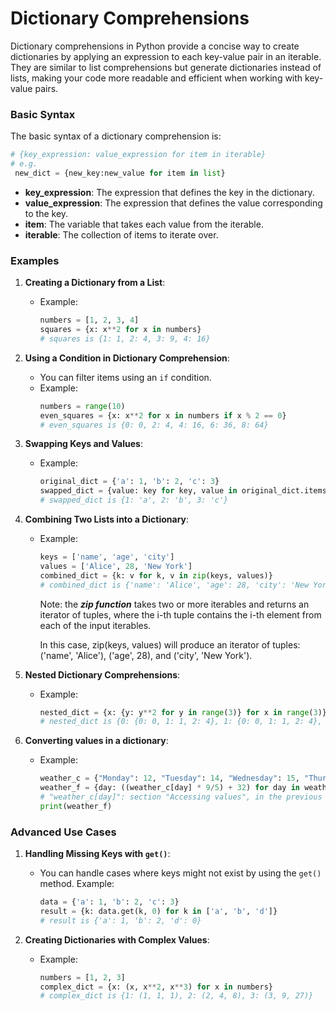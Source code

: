 # Dictionary Comprehensions

Dictionary comprehensions in Python provide a concise way to create dictionaries by applying an expression to each key-value pair in an iterable. They are similar to list comprehensions but generate dictionaries instead of lists, making your code more readable and efficient when working with key-value pairs.

### Basic Syntax

The basic syntax of a dictionary comprehension is:

```python
# {key_expression: value_expression for item in iterable}
# e.g.
 new_dict = {new_key:new_value for item in list}
```

- **key_expression**: The expression that defines the key in the dictionary.
- **value_expression**: The expression that defines the value corresponding to the key.
- **item**: The variable that takes each value from the iterable.
- **iterable**: The collection of items to iterate over.

### Examples

1. **Creating a Dictionary from a List**:
   - Example:
     ```python
     numbers = [1, 2, 3, 4]
     squares = {x: x**2 for x in numbers}
     # squares is {1: 1, 2: 4, 3: 9, 4: 16}
     ```

2. **Using a Condition in Dictionary Comprehension**:
   - You can filter items using an `if` condition.
   - Example:
     ```python
     numbers = range(10)
     even_squares = {x: x**2 for x in numbers if x % 2 == 0}
     # even_squares is {0: 0, 2: 4, 4: 16, 6: 36, 8: 64}
     ```

3. **Swapping Keys and Values**:
   - Example:
     ```python
     original_dict = {'a': 1, 'b': 2, 'c': 3}
     swapped_dict = {value: key for key, value in original_dict.items()}
     # swapped_dict is {1: 'a', 2: 'b', 3: 'c'}
     ```

4. **Combining Two Lists into a Dictionary**:
   - Example:
     ```python
     keys = ['name', 'age', 'city']
     values = ['Alice', 28, 'New York']
     combined_dict = {k: v for k, v in zip(keys, values)}
     # combined_dict is {'name': 'Alice', 'age': 28, 'city': 'New York'}
     ```

     Note: the ***zip function*** takes two or more iterables and returns an iterator of tuples, where the i-th tuple contains the i-th element from each of the input iterables.

     In this case, zip(keys, values) will produce an iterator of tuples: ('name', 'Alice'), ('age', 28), and ('city', 'New York').

5. **Nested Dictionary Comprehensions**:
   - Example:
     ```python
     nested_dict = {x: {y: y**2 for y in range(3)} for x in range(3)}
     # nested_dict is {0: {0: 0, 1: 1, 2: 4}, 1: {0: 0, 1: 1, 2: 4}, 2: {0: 0, 1: 1, 2: 4}}

     ```
6. **Converting values in a dictionary**:
   - Example:
     ```python
     weather_c = {"Monday": 12, "Tuesday": 14, "Wednesday": 15, "Thursday": 14, "Friday": 21, "Saturday": 22,"Sunday": 24}
     weather_f = {day: ((weather_c[day] * 9/5) + 32) for day in weather_c}
     # "weather_c[day]": section "Accessing values", in the previous chapter "Dictionaries"
     print(weather_f)
     ```

### Advanced Use Cases

1. **Handling Missing Keys with `get()`**:
   - You can handle cases where keys might not exist by using the `get()` method.
   Example:
     ```python
     data = {'a': 1, 'b': 2, 'c': 3}
     result = {k: data.get(k, 0) for k in ['a', 'b', 'd']}
     # result is {'a': 1, 'b': 2, 'd': 0}
     ```

2. **Creating Dictionaries with Complex Values**:
   - Example:
     ```python
     numbers = [1, 2, 3]
     complex_dict = {x: (x, x**2, x**3) for x in numbers}
     # complex_dict is {1: (1, 1, 1), 2: (2, 4, 8), 3: (3, 9, 27)}
     ```
  
